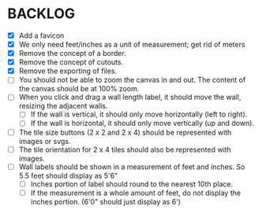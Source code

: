# BACKLOG
* [x] Add a favicon
* [x] We only need feet/inches as a unit of measurement; get rid of meters 
* [x] Remove the concept of a border.
* [x] Remove the concept of cutouts.
* [x] Remove the exporting of files.
* [ ] You should not be able to zoom the canvas in and out.  The content of the canvas should be at 100% zoom.
* [ ] When you click and drag a wall length label, it should move the wall, resizing the adjacent walls.
    * [ ] If the wall is vertical, it should only move horizontally (left to right).
    * [ ] If the wall is horizontal, it should only move vertically (up and down).
* [ ] The tile size buttons (2 x 2 and 2 x 4) should be represented with images or svgs.
* [ ] The tile orientation for 2 x 4 tiles should also be represented with images.
* [ ] Wall labels should be shown in a measurement of feet and inches.  So 5.5 feet should display as 5'6"
    * [ ] Inches portion of label should round to the nearest 10th place.
    * [ ] If the measurement is a whole amount of feet, do not display the inches portion. (6'0" should just display as 6')